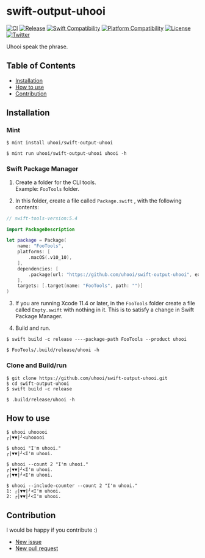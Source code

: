 # swift-output-uhooi

[![CI](https://github.com/uhooi/swift-output-uhooi/actions/workflows/main.yml/badge.svg?branch=main)](https://github.com/uhooi/swift-output-uhooi/actions/workflows/main.yml)
[![Release](https://img.shields.io/github/v/release/uhooi/swift-output-uhooi)](https://github.com/uhooi/swift-output-uhooi/releases/latest)
[![Swift Compatibility](https://img.shields.io/endpoint?url=https%3A%2F%2Fswiftpackageindex.com%2Fapi%2Fpackages%2Fuhooi%2Fswift-output-uhooi%2Fbadge%3Ftype%3Dswift-versions)](https://swiftpackageindex.com/uhooi/swift-output-uhooi)
[![Platform Compatibility](https://img.shields.io/endpoint?url=https%3A%2F%2Fswiftpackageindex.com%2Fapi%2Fpackages%2Fuhooi%2Fswift-output-uhooi%2Fbadge%3Ftype%3Dplatforms)](https://swiftpackageindex.com/uhooi/swift-output-uhooi)
[![License](https://img.shields.io/github/license/uhooi/swift-output-uhooi)](https://github.com/uhooi/swift-output-uhooi/blob/main/LICENSE)
[![Twitter](https://img.shields.io/twitter/follow/the_uhooi?style=social)](https://twitter.com/the_uhooi)

Uhooi speak the phrase.

## Table of Contents

- [Installation](#installation)
- [How to use](#how-to-use)
- [Contribution](#contribution)

## Installation

### Mint

```shell
$ mint install uhooi/swift-output-uhooi

$ mint run uhooi/swift-output-uhooi uhooi -h
```

### Swift Package Manager

1. Create a folder for the CLI tools.  
Example: `FooTools` folder.

2. In this folder, create a file called `Package.swift` , with the following contents:

```swift
// swift-tools-version:5.4

import PackageDescription

let package = Package(
    name: "FooTools",
    platforms: [
        .macOS(.v10_10),
    ],
    dependencies: [
        .package(url: "https://github.com/uhooi/swift-output-uhooi", exact: "0.1.1"),
    ],
    targets: [.target(name: "FooTools", path: "")]
)
```

3. If you are running Xcode 11.4 or later, in the `FooTools` folder create a file called `Empty.swift` with nothing in it. This is to satisfy a change in Swift Package Manager.

4. Build and run.

```shell
$ swift build -c release ----package-path FooTools --product uhooi

$ FooTools/.build/release/uhooi -h
```

### Clone and Build/run

```shell
$ git clone https://github.com/uhooi/swift-output-uhooi.git
$ cd swift-output-uhooi
$ swift build -c release

$ .build/release/uhooi -h
```

## How to use

```
$ uhooi uhooooi
┌|▼▼|┘<uhooooi

$ uhooi "I'm uhooi."
┌|▼▼|┘<I'm uhooi.

$ uhooi --count 2 "I'm uhooi."
┌|▼▼|┘<I'm uhooi.
┌|▼▼|┘<I'm uhooi.

$ uhooi --include-counter --count 2 "I'm uhooi."
1: ┌|▼▼|┘<I'm uhooi.
2: ┌|▼▼|┘<I'm uhooi.
```

## Contribution

I would be happy if you contribute :)

- [New issue](https://github.com/uhooi/swift-output-uhooi/issues/new)
- [New pull request](https://github.com/uhooi/swift-output-uhooi/compare)
